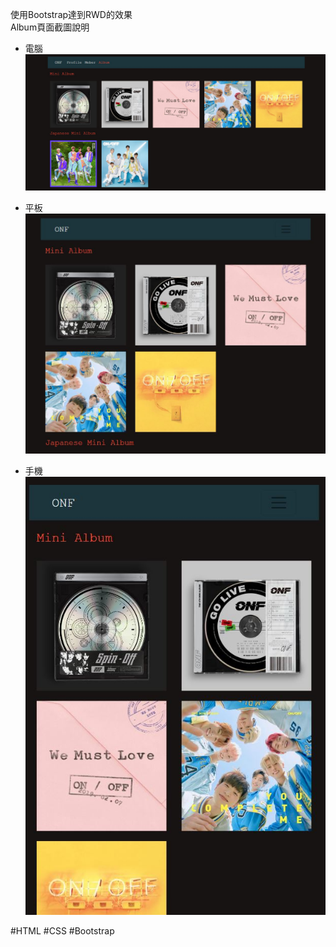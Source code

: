 使用Bootstrap達到RWD的效果  
Album頁面截圖說明  
* 電腦
![image](https://github.com/Ni-12/Demo_01/blob/main/screenshot_c/lg.JPG)  
  
* 平板
![image](https://github.com/Ni-12/Demo_01/blob/main/screenshot_c/md.JPG)  
  
* 手機  
![image](https://github.com/Ni-12/Demo_01/blob/main/screenshot_c/sm.JPG)  

#HTML #CSS #Bootstrap  
  
